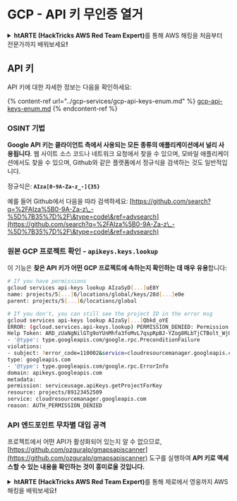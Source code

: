 # GCP - API 키 무인증 열거

<details>

<summary><strong>htARTE (HackTricks AWS Red Team Expert)</strong>를 통해 AWS 해킹을 처음부터 전문가까지 배워보세요<strong>!</strong></summary>

HackTricks를 지원하는 다른 방법:

* **회사를 HackTricks에서 광고하거나 HackTricks를 PDF로 다운로드**하려면 [**SUBSCRIPTION PLANS**](https://github.com/sponsors/carlospolop)를 확인하세요!
* [**공식 PEASS & HackTricks 스웨그**](https://peass.creator-spring.com)를 얻으세요.
* [**The PEASS Family**](https://opensea.io/collection/the-peass-family)를 발견하세요. 독점적인 [**NFTs**](https://opensea.io/collection/the-peass-family) 컬렉션입니다.
* 💬 [**Discord 그룹**](https://discord.gg/hRep4RUj7f) 또는 [**텔레그램 그룹**](https://t.me/peass)에 **참여**하거나 **Twitter** 🐦 [**@carlospolopm**](https://twitter.com/carlospolopm)을 **팔로우**하세요.
* **Hacking 트릭을 공유하려면** [**HackTricks**](https://github.com/carlospolop/hacktricks) 및 [**HackTricks Cloud**](https://github.com/carlospolop/hacktricks-cloud) github 저장소에 PR을 제출하세요.

</details>

## API 키

API 키에 대한 자세한 정보는 다음을 확인하세요:

{% content-ref url="../gcp-services/gcp-api-keys-enum.md" %}
[gcp-api-keys-enum.md](../gcp-services/gcp-api-keys-enum.md)
{% endcontent-ref %}

### OSINT 기법

**Google API 키는 클라이언트 측에서 사용되는 모든 종류의 애플리케이션에서 널리 사용됩니다**. 웹 사이트 소스 코드나 네트워크 요청에서 찾을 수 있으며, 모바일 애플리케이션에서도 찾을 수 있으며, Github와 같은 플랫폼에서 정규식을 검색하는 것도 일반적입니다.

정규식은: **`AIza[0-9A-Za-z_-]{35}`**

예를 들어 Github에서 다음을 따라 검색하세요: [https://github.com/search?q=%2FAIza%5B0-9A-Za-z\_-%5D%7B35%7D%2F\&type=code\&ref=advsearch](https://github.com/search?q=%2FAIza%5B0-9A-Za-z\_-%5D%7B35%7D%2F\&type=code\&ref=advsearch)

### 원본 GCP 프로젝트 확인 - `apikeys.keys.lookup`

이 기능은 **찾은 API 키가 어떤 GCP 프로젝트에 속하는지 확인하는 데 매우 유용**합니다:
```bash
# If you have permissions
gcloud services api-keys lookup AIzaSyD[...]uE8Y
name: projects/5[...]6/locations/global/keys/28d[...]e0e
parent: projects/5[...]6/locations/global

# If you don't, you can still see the project ID in the error msg
gcloud services api-keys lookup AIzaSy[...]Qbkd_oYE
ERROR: (gcloud.services.api-keys.lookup) PERMISSION_DENIED: Permission 'apikeys.keys.lookup' denied on resource project.
Help Token: ARD_zUaNgNilGTg9oYUnMhfa3foMvL7qspRpBJ-YZog8RLbTjCTBolt_WjQQ3myTaOqu4VnPc5IbA6JrQN83CkGH6nNLum6wS4j1HF_7HiCUBHVN
- '@type': type.googleapis.com/google.rpc.PreconditionFailure
violations:
- subject: ?error_code=110002&service=cloudresourcemanager.googleapis.com&permission=serviceusage.apiKeys.getProjectForKey&resource=projects/89123452509
type: googleapis.com
- '@type': type.googleapis.com/google.rpc.ErrorInfo
domain: apikeys.googleapis.com
metadata:
permission: serviceusage.apiKeys.getProjectForKey
resource: projects/89123452509
service: cloudresourcemanager.googleapis.com
reason: AUTH_PERMISSION_DENIED
```
### API 엔드포인트 무차별 대입 공격

프로젝트에서 어떤 API가 활성화되어 있는지 알 수 없으므로, [https://github.com/ozguralp/gmapsapiscanner](https://github.com/ozguralp/gmapsapiscanner) 도구를 실행하여 **API 키로 액세스할 수 있는 내용을 확인하는 것이 흥미로울 것입니다.**

<details>

<summary><strong>htARTE (HackTricks AWS Red Team Expert)</strong>를 통해 제로에서 영웅까지 AWS 해킹을 배워보세요<strong>!</strong></summary>

HackTricks를 지원하는 다른 방법:

* **회사를 HackTricks에서 광고하거나 HackTricks를 PDF로 다운로드**하려면 [**SUBSCRIPTION PLANS**](https://github.com/sponsors/carlospolop)를 확인하세요!
* [**공식 PEASS & HackTricks 스웨그**](https://peass.creator-spring.com)를 얻으세요.
* [**The PEASS Family**](https://opensea.io/collection/the-peass-family)를 발견하세요. 독점적인 [**NFTs**](https://opensea.io/collection/the-peass-family) 컬렉션입니다.
* 💬 [**Discord 그룹**](https://discord.gg/hRep4RUj7f) 또는 [**텔레그램 그룹**](https://t.me/peass)에 **참여**하거나 **Twitter** 🐦 [**@carlospolopm**](https://twitter.com/carlospolopm)**을** **팔로우**하세요.
* **HackTricks**와 **HackTricks Cloud** github 저장소에 PR을 제출하여 **해킹 트릭을 공유**하세요.

</details>
